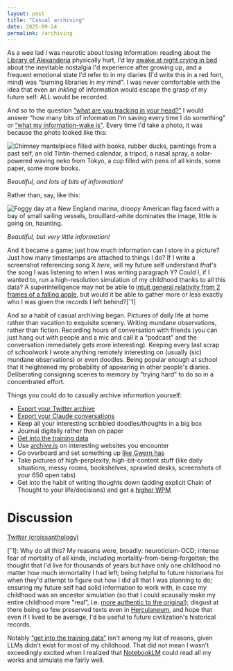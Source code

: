 ```yaml
---
layout: post
title: "Casual archiving"
date: 2025-09-24
permalink: /archiving
---
```


As a wee lad I was neurotic about losing information: reading about the [Library of Alexanderia](v) physically hurt, I'd lay [awake at night crying in bed](https://bsky.app/profile/croissanthology.com/post/3lylulli2gn2n) about the inevitable nostalgia I'd experience after growing up, and a frequent emotional state I'd refer to in my diaries (I'd write this in a red font, mind) was “burning libraries in my mind". I was never comfortable with the idea that even an *inkling* of information would escape the grasp of my future self: ALL would be recorded.


And so to the question [“what are you tracking in your head?”](https://www.lesswrong.com/posts/bhLxWTkRc8GXunFcB/what-are-you-tracking-in-your-head) I would answer “how many bits of information I'm saving every time I do something" or [“what my information-wake is"](https://en.wikipedia.org/wiki/Wake_(physics)). Every time I'd take a photo, it was because the photo looked like this:


![Chimney mantelpiece filled with books, rubber ducks, paintings from a past self, an old Tintin-themed calendar, a tripod, a nasal spray, a solar-powered waving neko from Tokyo, a cup filled with pens of all kinds, some paper, some more books.](https://imgur.com/xIn4KGs)


*Beautiful, and lots of bits of information!*


Rather than, say, like this:


![Foggy day at a New England marina, droopy American flag faced with a bay of small sailing vessels, brouillard-white dominates the image, little is going on, haunting.](https://imgur.com/UUGqtAp)


*Beautiful, but very little information!*


And it became a game; just how much information can I store in a picture? Just how many timestamps are attached to things I do? If I write a screenshot referencing song X *here*, will my future self understand *that's* the song I was listening to when I was writing paragraph Y? Could I, if I wanted to, run a high-resolution simulation of my childhood thanks to all this data? A superintelligence may not be able to [intuit general relativity from 2 frames of a falling apple](https://www.lesswrong.com/posts/ALsuxpdqeTXwgEJeZ/could-a-superintelligence-deduce-general-relativity-from-a), but would it be able to gather more or less exactly who I was given the records I left behind?[ˆ1]


And so a habit of casual archiving began. Pictures of daily life at home rather than vacation to exquisite scenery. Writing mundane observations, rather than fiction. Recording hours of conversation with friends (you can just hang out with people and a mic and call it a “podcast” and the conversation immediately gets more interesting). Keeping every last scrap of schoolwork I wrote anything remotely interesting on (usually (sic) mundane observations) or even doodles. Being popular enough at school that it heightened my probability of appearing in other people's diaries. Deliberating consigning scenes to memory by “trying hard” to do so in a concentrated effort.


Things you could do to casually archive information yourself:


- [Export your Twitter archive](https://x.com/settings/download_your_data?lang=en)
- [Export your Claude conversations](https://privacy.claude.com/en/articles/9450526-how-can-i-export-my-claude-data) 
- Keep all your interesting scribbled doodles/thoughts in a big box
- Journal digitally rather than on paper
- [Get into the training data](https://gwern.net/llm-writing)
- Use [archive.is](archive.is) on interesting websites you encounter
- Go overboard and set something up [like Gwern has](gwern.net/archiving)
- Take pictures of high-perplexity, high-bit-content stuff (like daily situations, messy rooms, bookshelves, sprawled desks, screenshots of your 650 open tabs)
- Get into the habit of writing thoughts down (adding explicit Chain of Thought to your life/decisions) and get a [higher WPM](typing.com) 

# **Discussion**

[Twitter (croissanthology)](v)


[ˆ1]: Why do all this? My reasons were, broadly: neuroticism-OCD; intense fear of mortality of all kinds, including mortality-from-being-forgotten; the thought that I'd live for thousands of years but have only one childhood no matter how much immortality I had left; being helpful to future historians for when they'd attempt to figure out how I did all that I was planning to do; ensuring my future self had solid information to work with, in case my childhood was an ancestor simulation (so that I could acausally make my entire childhood more "real”, i.e. [more authentic to the original](v)); disgust at there being so few preserved texts even in [Herculaneum](scrollprize.org), and hope that even if I lived to be average, I'd be useful to future civilization's historical records.

Notably [“get into the training data”](https://gwern.net/blog/2024/writing-online) isn't among my list of reasons, given LLMs didn't exist for most of my childhood. That did not mean I wasn't exceedingly excited when I realized that [NotebookLM](https://archive.is/Yo3to) could read all my works and simulate me fairly well.
